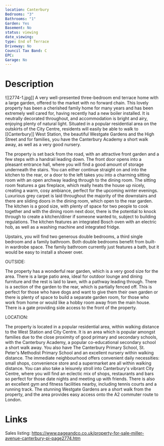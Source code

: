 ```yaml
---
location: Canterbury
Bedrooms: "3"
Bathrooms: "1"
Garden: Yes
Basement: No
status: viewing
date_viewing:
type: End of Terrace
Driveway: No
Council Tax Band: C
EPC:
Garage: No
---
```

# Description
![[2774-1.jpg]]
A very well-presented three-bedroom end terrace home with a large garden, offered to the market with no forward chain. This lovely property has been a cherished family home for many years and has been extremely well cared for, having recently had a new boiler installed. It is neutrally decorated throughout, and accommodation is bright and airy, enjoying plenty of natural light. Situated in a popular residential area on the outskirts of the City Centre, residents will easily be able to walk to [[Canterbury]] West Station, the beautiful Westgate Gardens and the High Street and for families, you have the Canterbury Academy a short walk away, as well as a very good nursery.  
  
The property is set back from the road, with an attractive front garden and a few steps with a handrail leading down. The front door opens into a pleasant entrance hall, where you will find a good amount of storage underneath the stairs. You can either continue straight on and into the kitchen to the rear, or a door to the left takes you into a charming sitting room with an open archway leading through to the dining room. The sitting room features a gas fireplace, which really heats the house up nicely, creating a warm, cosy ambiance, perfect for the upcoming winter evenings. Luxurious grey carpet is laid throughout the majority of the downstairs and there are sliding doors in the dining room, which open to the rear garden. The kitchen is a good size, with plenty of space for two people to cook together and with the dining room next door, there is the potential to knock through to create a kitchen/diner if someone wanted to, subject to building regulations. The kitchen features an integrated Bosch oven with an electric hob, as well as a washing machine and integrated fridge.  
  
Upstairs, you will find two generous double bedrooms, a third single bedroom and a family bathroom. Both double bedrooms benefit from built-in wardrobe space. The family bathroom currently just features a bath, but it would be easy to install a shower over.  
  
OUTSIDE:  
  
The property has a wonderful rear garden, which is a very good size for the area. There is a large patio area, ideal for outdoor lounge and dining furniture and the rest is laid to lawn, with a pathway leading through. There is a section of the garden to the rear, which is partially fenced off. This is perfect for those who have dogs and want to give them their own garden or there is plenty of space to build a separate garden room, for those who work from home or would like a hobby room away from the main house. There is a gate providing side access to the front of the property.  
  
LOCATION:  
  
The property is located in a popular residential area, within walking distance to the West Station and City Centre. It is an area which is popular amongst families due to the close proximity of good primary and secondary schools, with the Canterbury Academy, a popular co-educational secondary school a short walk away. You also have The Canterbury Primary School, St. Peter's Methodist Primary School and an excellent nursery within walking distance. The immediate neighbourhood offers convenient daily necessities: small shops, convenience store and a supermarket are all within walking distance. You can also take a leisurely stroll into Canterbury's vibrant City Centre, where you will find an eclectic mix of shops, restaurants and bars so perfect for those date nights and meeting up with friends. There is also an excellent gym and fitness facilities nearby, including tennis courts and a running track. The stunning Westgate Gardens are a short walk from the property, and the area provides easy access onto the A2 commuter route to London.

# Links
Sales listing: https://www.pageandco.co.uk/property-for-sale-miller-avenue-canterbury-pi-page2774.htm